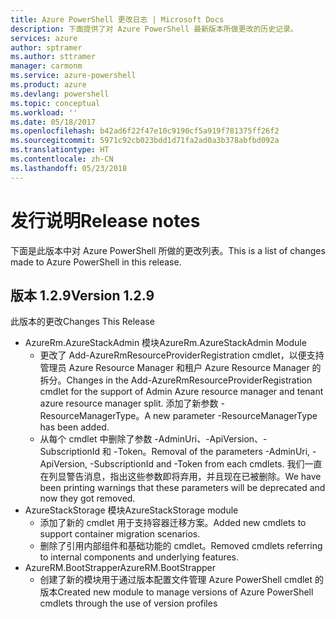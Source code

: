 ```yaml
---
title: Azure PowerShell 更改日志 | Microsoft Docs
description: 下面提供了对 Azure PowerShell 最新版本所做更改的历史记录。
services: azure
author: sptramer
ms.author: sttramer
manager: carmonm
ms.service: azure-powershell
ms.product: azure
ms.devlang: powershell
ms.topic: conceptual
ms.workload: ''
ms.date: 05/18/2017
ms.openlocfilehash: b42ad6f22f47e10c9190cf5a919f781375ff26f2
ms.sourcegitcommit: 5971c92cb023bdd1d71fa2ad0a3b378abfbd092a
ms.translationtype: HT
ms.contentlocale: zh-CN
ms.lasthandoff: 05/23/2018
---
```

# <a name="release-notes"></a><span data-ttu-id="192aa-103">发行说明</span><span class="sxs-lookup"><span data-stu-id="192aa-103">Release notes</span></span>

<span data-ttu-id="192aa-104">下面是此版本中对 Azure PowerShell 所做的更改列表。</span><span class="sxs-lookup"><span data-stu-id="192aa-104">This is a list of changes made to Azure PowerShell in this release.</span></span>

## <a name="version-129"></a><span data-ttu-id="192aa-105">版本 1.2.9</span><span class="sxs-lookup"><span data-stu-id="192aa-105">Version 1.2.9</span></span>

<span data-ttu-id="192aa-106">此版本的更改</span><span class="sxs-lookup"><span data-stu-id="192aa-106">Changes This Release</span></span>

* <span data-ttu-id="192aa-107">AzureRm.AzureStackAdmin 模块</span><span class="sxs-lookup"><span data-stu-id="192aa-107">AzureRm.AzureStackAdmin Module</span></span>
    + <span data-ttu-id="192aa-108">更改了 Add-AzureRmResourceProviderRegistration cmdlet，以便支持管理员 Azure Resource Manager 和租户 Azure Resource Manager 的拆分。</span><span class="sxs-lookup"><span data-stu-id="192aa-108">Changes in the Add-AzureRmResourceProviderRegistration cmdlet for the support of Admin Azure resource manager and tenant azure resource manager split.</span></span> <span data-ttu-id="192aa-109">添加了新参数 -ResourceManagerType。</span><span class="sxs-lookup"><span data-stu-id="192aa-109">A new parameter -ResourceManagerType has been added.</span></span>
    + <span data-ttu-id="192aa-110">从每个 cmdlet 中删除了参数 -AdminUri、-ApiVersion、-SubscriptionId 和 -Token。</span><span class="sxs-lookup"><span data-stu-id="192aa-110">Removal of the parameters -AdminUri, -ApiVersion, -SubscriptionId and -Token from each cmdlets.</span></span> <span data-ttu-id="192aa-111">我们一直在列显警告消息，指出这些参数即将弃用，并且现在已被删除。</span><span class="sxs-lookup"><span data-stu-id="192aa-111">We have been printing warnings that these parameters will be deprecated and now they got removed.</span></span>
* <span data-ttu-id="192aa-112">AzureStackStorage 模块</span><span class="sxs-lookup"><span data-stu-id="192aa-112">AzureStackStorage module</span></span>
    + <span data-ttu-id="192aa-113">添加了新的 cmdlet 用于支持容器迁移方案。</span><span class="sxs-lookup"><span data-stu-id="192aa-113">Added new cmdlets to support container migration scenarios.</span></span>
    + <span data-ttu-id="192aa-114">删除了引用内部组件和基础功能的 cmdlet。</span><span class="sxs-lookup"><span data-stu-id="192aa-114">Removed cmdlets referring to internal components and underlying features.</span></span>
* <span data-ttu-id="192aa-115">AzureRM.BootStrapper</span><span class="sxs-lookup"><span data-stu-id="192aa-115">AzureRM.BootStrapper</span></span>
    + <span data-ttu-id="192aa-116">创建了新的模块用于通过版本配置文件管理 Azure PowerShell cmdlet 的版本</span><span class="sxs-lookup"><span data-stu-id="192aa-116">Created new module to manage versions of Azure PowerShell cmdlets through the use of version profiles</span></span>